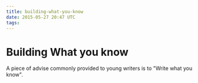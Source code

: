 ```yaml
---
title: building-what-you-know
date: 2015-05-27 20:47 UTC
tags:
---
```


# Building What you know

A piece of advise commonly provided to young writers is to "Write what you know".